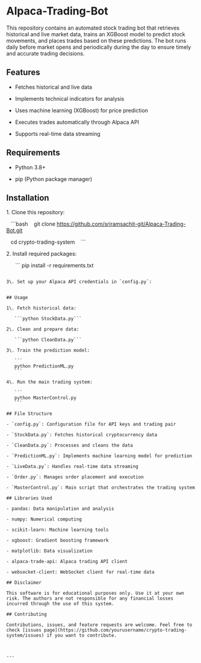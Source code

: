 # Alpaca-Trading-Bot

This repository contains an automated stock trading bot that retrieves historical and live market data, trains an XGBoost model to predict stock movements, and places trades based on these predictions. The bot runs daily before market opens and periodically during the day to ensure timely and accurate trading decisions.


## Features

- Fetches historical and live data

- Implements technical indicators for analysis

- Uses machine learning (XGBoost) for price prediction

- Executes trades automatically through Alpaca API

- Supports real-time data streaming

## Requirements

- Python 3.8+

- pip (Python package manager)

## Installation

1\. Clone this repository:

   ```bash
   git clone https://github.com/sriramsachit-git/Alpaca-Trading-Bot.git

   cd crypto-trading-system
   ```

2\. Install required packages:

   
   ```
   pip install -r requirements.txt
   ``` 

3\. Set up your Alpaca API credentials in `config.py`:


## Usage

1\. Fetch historical data:

   ```python StockData.py```

2\. Clean and prepare data:

   ```python CleanData.py```

3\. Train the prediction model:

   ```
   python PredictionML.py
   ```

4\. Run the main trading system:

   ```
   python MasterControl.py
   ```

## File Structure

- `config.py`: Configuration file for API keys and trading pair

- `StockData.py`: Fetches historical cryptocurrency data

- `CleanData.py`: Processes and cleans the data

- `PredictionML.py`: Implements machine learning model for prediction

- `LiveData.py`: Handles real-time data streaming

- `Order.py`: Manages order placement and execution

- `MasterControl.py`: Main script that orchestrates the trading system

## Libraries Used

- pandas: Data manipulation and analysis

- numpy: Numerical computing

- scikit-learn: Machine learning tools

- xgboost: Gradient boosting framework

- matplotlib: Data visualization

- alpaca-trade-api: Alpaca trading API client

- websocket-client: WebSocket client for real-time data

## Disclaimer

This software is for educational purposes only. Use it at your own risk. The authors are not responsible for any financial losses incurred through the use of this system.

## Contributing

Contributions, issues, and feature requests are welcome. Feel free to check [issues page](https://github.com/yourusername/crypto-trading-system/issues) if you want to contribute.



---

